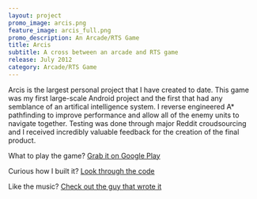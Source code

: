 ```yaml
---
layout: project
promo_image: arcis.png
feature_image: arcis_full.png
promo_description: An Arcade/RTS Game
title: Arcis
subtitle: A cross between an arcade and RTS game
release: July 2012
category: Arcade/RTS Game
---
```

Arcis is the largest personal project that I have created to date. This game was my first
large-scale Android project and the first that had any semblance of an artifical intelligence
system. I reverse engineered A\* pathfinding to improve performance and allow all of the enemy
units to navigate together. Testing was done through major Reddit croudsourcing and I received
incredibly valuable feedback for the creation of the final product.

What to play the game? [Grab it on Google Play](https://play.google.com/store/apps/details?id=com.petronicarts.arcis)

Curious how I built it? [Look through the code](https://github.com/Tornquist/Arcis)

Like the music? [Check out the guy that wrote it](http://michaelbetzmusic.com/)
